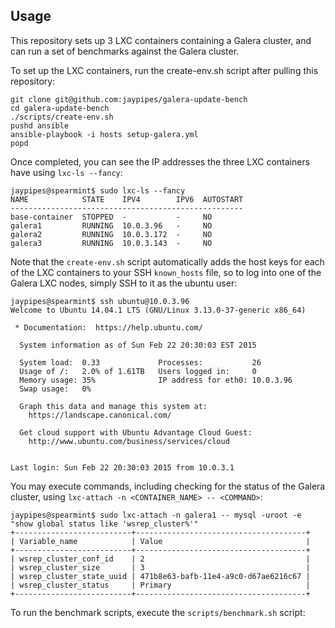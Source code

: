 Usage
-----

This repository sets up 3 LXC containers containing a Galera cluster, and
can run a set of benchmarks against the Galera cluster.

To set up the LXC containers, run the create-env.sh script after pulling
this repository:

```
git clone git@github.com:jaypipes/galera-update-bench
cd galera-update-bench
./scripts/create-env.sh
pushd ansible
ansible-playbook -i hosts setup-galera.yml
popd
```

Once completed, you can see the IP addresses the three LXC containers
have using `lxc-ls --fancy`:

```
jaypipes@spearmint$ sudo lxc-ls --fancy
NAME            STATE    IPV4        IPV6  AUTOSTART  
----------------------------------------------------
base-container  STOPPED  -           -     NO         
galera1         RUNNING  10.0.3.96   -     NO         
galera2         RUNNING  10.0.3.172  -     NO         
galera3         RUNNING  10.0.3.143  -     NO
```

Note that the `create-env.sh` script automatically adds the host keys
for each of the LXC containers to your SSH `known_hosts` file, so to
log into one of the Galera LXC nodes, simply SSH to it as the ubuntu user:

```
jaypipes@spearmint$ ssh ubuntu@10.0.3.96
Welcome to Ubuntu 14.04.1 LTS (GNU/Linux 3.13.0-37-generic x86_64)

 * Documentation:  https://help.ubuntu.com/

  System information as of Sun Feb 22 20:30:03 EST 2015

  System load:  0.33             Processes:           26
  Usage of /:   2.0% of 1.61TB   Users logged in:     0
  Memory usage: 35%              IP address for eth0: 10.0.3.96
  Swap usage:   0%

  Graph this data and manage this system at:
    https://landscape.canonical.com/

  Get cloud support with Ubuntu Advantage Cloud Guest:
    http://www.ubuntu.com/business/services/cloud


Last login: Sun Feb 22 20:30:03 2015 from 10.0.3.1
```

You may execute commands, including checking for the status of
the Galera cluster, using `lxc-attach -n <CONTAINER_NAME> -- <COMMAND>`:

```
jaypipes@spearmint$ sudo lxc-attach -n galera1 -- mysql -uroot -e "show global status like 'wsrep_cluster%'" 
+--------------------------+--------------------------------------+
| Variable_name            | Value                                |
+--------------------------+--------------------------------------+
| wsrep_cluster_conf_id    | 2                                    |
| wsrep_cluster_size       | 3                                    |
| wsrep_cluster_state_uuid | 471b8e63-bafb-11e4-a9c0-d67ae6216c67 |
| wsrep_cluster_status     | Primary                              |
+--------------------------+--------------------------------------+
```

To run the benchmark scripts, execute the `scripts/benchmark.sh` script:

```

```
